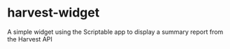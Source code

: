 # harvest-widget
A simple widget using the Scriptable app to display a summary report from the Harvest API
